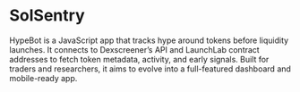 # SolSentry
HypeBot is a JavaScript app that tracks hype around tokens before liquidity launches. It connects to Dexscreener’s API and LaunchLab contract addresses to fetch token metadata, activity, and early signals. Built for traders and researchers, it aims to evolve into a full-featured dashboard and mobile-ready app.

